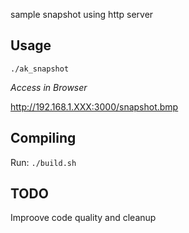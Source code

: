 sample snapshot using http server


## Usage

`./ak_snapshot`

*Access in Browser*

http://192.168.1.XXX:3000/snapshot.bmp


## Compiling

Run: `./build.sh`


## TODO

Improove code quality and cleanup